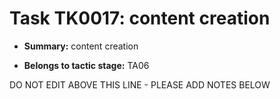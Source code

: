 # Task TK0017: content creation

* **Summary:** content creation

* **Belongs to tactic stage:** TA06

DO NOT EDIT ABOVE THIS LINE - PLEASE ADD NOTES BELOW
